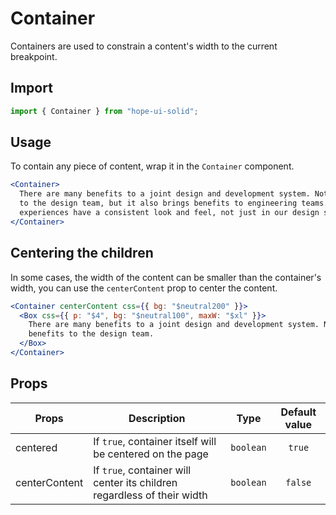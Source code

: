 # Container

Containers are used to constrain a content's width to the current breakpoint.

## Import

```js
import { Container } from "hope-ui-solid";
```

## Usage

To contain any piece of content, wrap it in the `Container` component.

```jsx
<Container>
  There are many benefits to a joint design and development system. Not only does it bring benefits
  to the design team, but it also brings benefits to engineering teams. It makes sure that our
  experiences have a consistent look and feel, not just in our design specs, but in production
</Container>
```

## Centering the children

In some cases, the width of the content can be smaller than the container's width, you can use the `centerContent` prop to center the content.

```jsx
<Container centerContent css={{ bg: "$neutral200" }}>
  <Box css={{ p: "$4", bg: "$neutral100", maxW: "$xl" }}>
    There are many benefits to a joint design and development system. Not only does it bring
    benefits to the design team.
  </Box>
</Container>
```

## Props

| Props         | Description                                                             |   Type    | Default value |
| ------------- | ----------------------------------------------------------------------- | :-------: | :-----------: |
| centered      | If `true`, container itself will be centered on the page                | `boolean` |    `true`     |
| centerContent | If `true`, container will center its children regardless of their width | `boolean` |    `false`    |

